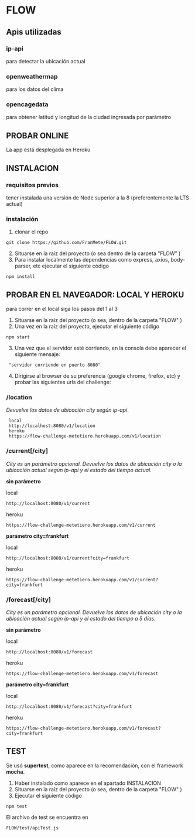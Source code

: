 # FLOW
## Apis utilizadas
### ip-api 
para detectar la ubicación actual
### openweathermap
para los datos del clima
### opencagedata
para obtener latitud y longitud de la ciudad ingresada por parámetro
## PROBAR ONLINE
La app está desplegada en Heroku 
## INSTALACION
### requisitos previos
tener instalada una versión de Node superior a la 8 (preferentemente la LTS actual)
### instalación
1. clonar el repo
```
git clone https://github.com/FranMete/FLOW.git 

``` 
2. Situarse en la raíz del proyecto (o sea dentro de la carpeta "FLOW" )
3. Para instalar localmente las dependencias como express, axios, body-parser, etc ejecutar el siguiente código
```
npm install
``` 
## PROBAR EN EL NAVEGADOR: LOCAL Y HEROKU
para correr en el local siga los pasos del 1 al 3
1. Situarse en la raíz del proyecto (o sea, dentro de la carpeta "FLOW" )
2. Una vez en la raíz del proyecto, ejecutar el siguiente código

```
npm start
```
3. Una vez que el servidor esté corriendo, en la consola debe aparecer el siguiente mensaje: 

```
 "servidor corriendo en puerto 8080" 
 ```    
  4. Dirigirse al browser de su preferencia (google chrome, firefox, etc) y probar las siguientes urls del challenge:

  ### /location

  _Devuelve los datos de ubicación city según ip-api_. 

  ```
   local
   http://localhost:8080/v1/location
   heroku
   https://flow-challenge-metetiero.herokuapp.com/v1/location
  ```
  ### /current[/city]
  
  _City es un parámetro opcional. Devuelve los datos de ubicación city o la ubicación actual según ip-api y el estado del tiempo actual_.

  **sin parámetro**

  local
  ```
  http://localhost:8080/v1/current
  ```
  heroku 
  ```
  https://flow-challenge-metetiero.herokuapp.com/v1/current
  ```
  **parámetro city=frankfurt**
  
  local
  ```
  http://localhost:8080/v1/current?city=frankfurt
  ```

  heroku
  ```
  https://flow-challenge-metetiero.herokuapp.com/v1/current?city=frankfurt
  ```
### /forecast[/city]
_City es un parámetro opcional. Devuelve los datos de ubicación city o la ubicación actual según ip-api y el estado del tiempo a 5 días_.

**sin parámetro**

local
```
http://localhost:8080/v1/forecast

```

heroku
```
https://flow-challenge-metetiero.herokuapp.com/v1/forecast
```
**parámetro city=frankfurt**

local
```
http://localhost:8080/v1/forecast?city=frankfurt

```

heroku
```
https://flow-challenge-metetiero.herokuapp.com/v1/forecast?city=frankfurt
```

## TEST
Se usó **supertest**, como aparece en la recomendación, con el framework **mocha**. 

1. Haber instalado como aparece en el apartado INSTALACION
2. Situarse en la raíz del proyecto (o sea, dentro de la carpeta "FLOW" )
3. Ejecutar el siguiente código 
```
npm test
```
El archivo de test se encuentra en 
```
FLOW/test/apiTest.js
```